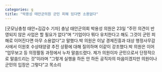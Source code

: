 ```yaml
---
categories: g
title: "박용성 태안군의원 군민 피해 있다면 소용없다"
---
```

[굿모닝충청 태안=김갑수 기자] 충남 태안군의회 박용성 의원은 23일 “주민 의견이 반영되지 않은 사업은 할 필요가 없다”며 “기업이다 뭐다 유치한다고 해도 그것이 군민 피해로 이어진다면 아무 소용없다”고 말했다.박 의원은 이날 경제진흥과 대상 행정사무감사에서 이원호 수상태양광 추진 상황에 대해 질의하며 이같이 강조했다.박 의원은 이어 “업무보고 등 의정활동 과정에서 누차 말씀드렸다. 제가 의원이자 군민으로서 단정적으로 말씀드리는 것”이라며 “그렇게 실행을 하든 안 하든 공직자의 마음이겠지만 의원이나 군민의 입장은 그렇다”고 목소리